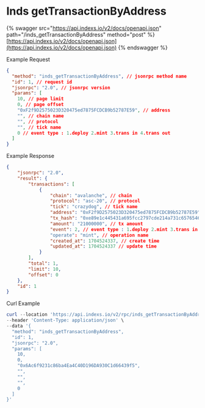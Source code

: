 # Inds getTransactionByAddress

{% swagger src="https://api.indexs.io/v2/docs/openapi.json" path="/inds_getTransactionByAddress" method="post" %}
[https://api.indexs.io/v2/docs/openapi.json](https://api.indexs.io/v2/docs/openapi.json)
{% endswagger %}

Example Request

```json
{
  "method": "inds_getTransactionByAddress", // jsonrpc method name
  "id": 1, // request id
  "jsonrpc": "2.0", // jsonrpc version
  "params": [
    10, // page limit
    0, // page offset
    "0xF2f9D2575023D320475ed7875FCDCB9b52787E59", // address
    "", // chain name
    "", // protocol
    "", // tick name
    0 // event type : 1.deploy 2.mint 3.trans in 4.trans out
  ]
}
```

Example Response

```json
{
    "jsonrpc": "2.0",
    "result": {
        "transactions": [
            {
                "chain": "avalanche", // chain
                "protocol": "asc-20", // protocol 
                "tick": "crazydog", // tick name
                "address": "0xF2f9D2575023D320475ed7875FCDCB9b52787E59", // address
                "tx_hash": "0xe89e1c445431a695fcc2797cde214a731c65765468e6095672fb0cbe8f8a6fdd", // tx hash
                "amount": "21000000", // tx amount
                "event": 2, // event type : 1.deploy 2.mint 3.trans in 4.trans out
                "operate": "mint", // operation name
                "created_at": 1704524337, // create time
                "updated_at": 1704524337 // update time
            }
        ],
        "total": 1,
        "limit": 10,
        "offset": 0
    },
    "id": 1
}
```

Curl Example&#x20;

```powershell
curl --location 'https://api.indexs.io/v2/rpc/inds_getTransactionByAddress' \
--header 'Content-Type: application/json' \
--data '{
  "method": "inds_getTransactionByAddress",
  "id": 1,
  "jsonrpc": "2.0",
  "params": [
    10,
    0,
    "0x6Ac6f9231c86ba4Ea4C40D196DA930C1d66439f5",
    "",
    "",
    "",
    0
  ]
}'
```
